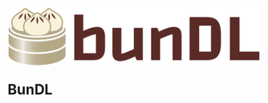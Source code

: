 <p align="center"><img src="./assets/bundl-logo-color.svg" width='500' style="margin-top: 10px; margin-bottom: -10px;"></p>

# BunDL

